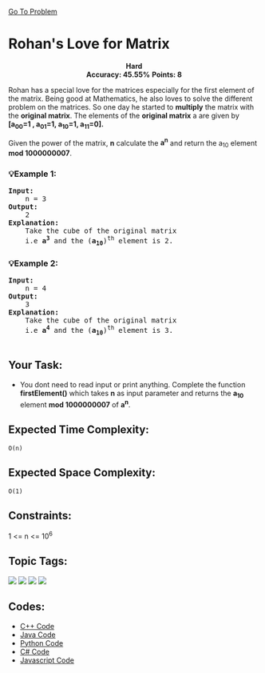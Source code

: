  [Go To Problem](https://www.geeksforgeeks.org/problems/rohans-love-for-matrix4723/1)
# Rohan's Love for Matrix

<div align="center">
  <strong>Hard</strong>    
</div>
<div align="center">
       <strong>Accuracy: 45.55%</strong>    
               <strong>Points: 8</strong>
</div>

 Rohan has a special love for the matrices especially for the first element of the matrix. Being good at Mathematics, he also loves to solve the different problem on the matrices. So one day he started to <strong>multiply</strong> the matrix with the <strong>original matrix</strong>.  The elements of the <strong>original matrix</strong> a are given by <strong>[a<sub>00</sub>=1 , a<sub>01</sub>=1, a<sub>10</sub>=1, a<sub>11</sub>=0].</strong>

Given the power of the matrix, <strong>n</strong> calculate the <strong>a<sup>n</sup></strong> and return the a<sub>10</sub> element <strong>mod 1000000007</strong>.

### 💡Example 1:
<pre>
<strong>Input:</strong> 
    n = 3
<strong>Output:</strong> 
    2 
<strong>Explanation:</strong>
    Take the cube of the original matrix 
    i.e <strong>a<sup>3</sup></strong> and the (<strong>a<sub>10</sub></strong>)<sup>th</sup> element is 2.
</pre>
### 💡Example 2:
<pre>
<strong>Input:</strong> 
    n = 4
<strong>Output:</strong> 
    3
<strong>Explanation:</strong>
    Take the cube of the original matrix 
    i.e <strong>a<sup>4</sup></strong> and the (<strong>a<sub>10</sub></strong>)<sup>th</sup> element is 3.

</pre>
## Your Task:
  - You dont need to read input or print anything. Complete the function <strong>firstElement()</strong> which takes <strong>n</strong> as input parameter and returns the <strong>a<sub>10</sub></strong> element <strong>mod 1000000007</strong> of <strong>a<sup>n</sup></strong>.

## Expected Time Complexity:
 ```O(n)```
## Expected Space Complexity: 
```O(1)```

## Constraints: 
1 <= n <= 10<sup>6</sup>





## Topic Tags:
<p align="left">
  <a href="https://www.geeksforgeeks.org/explore/?category[]=Mathematical"><img src="https://img.shields.io/badge/Mathematical-258FFA?style=flat&logo=Mathematical&logoColor=FF&labelColor=4322C&color=FFFAB7" /></a>
  <a href="https://www.geeksforgeeks.org/explore/?category[]=Matrix"><img src="https://img.shields.io/badge/Matrix-258FFA?style=flat&logo=Matrix&logoColor=FF&labelColor=43822C&color=43822C" /></a>
   <a href="https://www.geeksforgeeks.org/explore/?category[]=Data%20Structures"><img src="https://img.shields.io/badge/Data%20Structures-100000?style=flat&logo=Data Structures&logoColor=F7F7F7&labelcolor=2A79D7&color=2A79D7" /></a>
   <a href="https://www.geeksforgeeks.org/explore/?category[]=Algorithms"><img src="https://img.shields.io/badge/Algorithms-100000?style=flat&logo=Algorithms&logoColor=F7F7F7&labelcolor=874CCC&color=874CCC" /></a>
 


## Codes:

 - [C++ Code](https://github.com/HackResist/GeeksForGeeks-POTD/blob/main/23-04-2024/Rohan's%20Love%20for%20Matrix.cpp) 
 - [Java Code](https://github.com/HackResist/GeeksForGeeks-POTD/blob/main/23-04-2024/Rohan's%20Love%20for%20Matrix.java)
 - [Python Code](https://github.com/HackResist/GeeksForGeeks-POTD/blob/main/23-04-2024/Rohan's%20Love%20for%20Matrix.py)
 - [C# Code](https://github.com/HackResist/GeeksForGeeks-POTD/blob/main/23-04-2024/Rohan's%20Love%20for%20Matrix.cs)
 - [Javascript Code](https://github.com/HackResist/GeeksForGeeks-POTD/blob/main/23-04-2024/Rohan's%20Love%20for%20Matrix.js)


 
